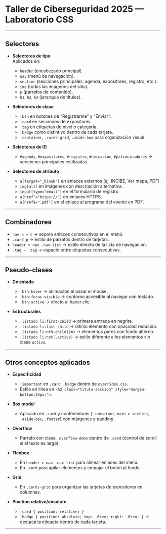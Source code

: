 # Taller de Ciberseguridad 2025 — Laboratorio CSS

---

## Selectores

- **Selectores de tipo**  
  Aplicados en:  
  - `header` (encabezado principal).  
  - `nav` (menú de navegación).  
  - `section` (secciones principales: agenda, expositores, registro, etc.).  
  - `img` (todas las imágenes del sitio).  
  - `p` (párrafos de contenido).  
  - `h1`, `h2`, `h3` (jerarquía de títulos).

- **Selectores de clase**  
  - `.btn` en botones de “Registrarme” y “Enviar”.  
  - `.card` en secciones de expositores.  
  - `.tag` en etiquetas de nivel o categoría.  
  - `.badge` como distintivo dentro de cada tarjeta.  
  - `.container`, `.cards-grid`, `.aside-box` para organización visual.

- **Selectores de ID**  
  - `#agenda`, `#expositores`, `#registro`, `#ubicacion`, `#patrocinadores` → secciones principales estilizadas.

- **Selectores de atributo**  
  - `a[target="_blank"]` en enlaces externos (ej. INCIBE, Ver mapa, PDF).  
  - `img[alt]` en imágenes con descripción alternativa.  
  - `input[type="email"]` en el formulario de registro.  
  - `a[href^="https://"]` en enlaces HTTPS.  
  - `a[href$=".pdf"]` en el enlace al programa del evento en PDF.

---

## Combinadores

- `nav a + a` → separa enlaces consecutivos en el menú.  
- `.card p` → estilo de párrafos dentro de tarjetas.  
- `header > nav .nav-list` → estilo directo de la lista de navegación.  
- `.tag ~ .tag` → espacio entre etiquetas consecutivas.

---

## Pseudo-clases

- **De estado**  
  - `.btn:hover` → animación al pasar el mouse.  
  - `.btn:focus-visible` → contorno accesible al navegar con teclado.  
  - `.btn:active` → efecto al hacer clic.

- **Estructurales**  
  - `.listado li:first-child` → primera entrada en negrita.  
  - `.listado li:last-child` → último elemento con opacidad reducida.  
  - `.listado li:nth-child(2n)` → elementos pares con fondo alterno.  
  - `.listado li:not(.activo)` → estilo diferente a los elementos sin clase `activo`.

---

## Otros conceptos aplicados

- **Especificidad**  
  - `!important` en `.card .badge` dentro de `overrides.css`.  
  - Estilo en línea en `<h2 class="titulo-seccion" style="margin-bottom:24px;">`.

- **Box model**  
  - Aplicado en `.card` y contenedores (`.container`, `main > section`, `.aside-box`, `.footer`) con márgenes y padding.

- **Overflow**  
  - Párrafo con clase `.overflow-demo` dentro de `.card` (control de scroll si el texto es largo).

- **Flexbox**  
  - En `header > nav .nav-list` para alinear enlaces del menú.  
  - En `.card` para apilar elementos y empujar el botón al fondo.

- **Grid**  
  - En `.cards-grid` para organizar las tarjetas de expositores en columnas.

- **Position relative/absolute**  
  - `.card { position: relative; }`  
  - `.badge { position: absolute; top: .6rem; right: .6rem; }` → destaca la etiqueta dentro de cada tarjeta.

---
